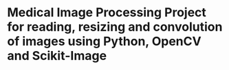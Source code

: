 # Medical Image Processing Project for reading, resizing and convolution of images using Python, OpenCV and Scikit-Image
